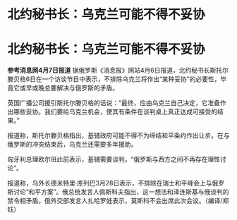# 北约秘书长：乌克兰可能不得不妥协

# 北约秘书长：乌克兰可能不得不妥协

**参考消息网4月7日报道**
据俄罗斯《消息报》网站4月6日报道，北约秘书长斯托尔滕贝格6日在一个访谈节目中表示，不排除乌克兰将作出“某种妥协”的必要性，毕竟它或早或晚总要解决与俄罗斯的矛盾。

英国广播公司援引斯托尔滕贝格的话说：“最终，应由乌克兰自己决定，它准备作出哪些妥协。我们要给乌克兰机会，使其有条件在谈判桌上真正达成可接受的结果。”

报道称，斯托尔滕贝格指出，基辅政府可能不得不为缔结和平条约作出让步。在与俄罗斯的冲突结束后，乌克兰还需要多年援助。

匈牙利总理欧尔班此前表示，基辅需要谈判，“俄罗斯与西方之间不再存在理性讨论”。

报道称，乌外长德米特里·库列巴3月28日表示，不排除在瑞士和平峰会上与俄罗斯讨论“和平方案”。俄总统发言人佩斯科夫指出，这一想法和泽连斯基与俄谈判的禁令相矛盾。俄外交部发言人扎哈罗娃表示，莫斯科不会出席此次会议。（编译/郑钰）

